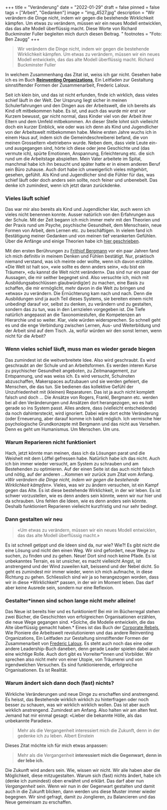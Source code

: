 +++
title = "Veränderung"
date = "2022-01-29"
draft = false
pinned = false
tags = ["Arbeit", "Gedanken"]
image = "img_4527.jpg"
description = "Wir verändern die Dinge nicht, indem wir gegen die bestehende Wirklichkeit kämpfen. Um etwas zu verändern, müssen wir ein neues Modell entwicklen, das das alte Modell überflüssig macht. Diese Worte von Richard Buckminster Fuller begleiten mich durch diesen Beitrag. "
footnotes = "Foto: Ben Zaugg"
+++
> Wir verändern die Dinge nicht, indem wir gegen die bestehende Wirklichkeit kämpfen. Um etwas zu verändern, müssen wir ein neues Modell entwickeln, das das alte Modell überflüssig macht. Richard Buckminster Fuller

In welchem Zusammenhang das Zitat ist, weiss ich gar nicht. Gesehen habe ich es im Buch **[Reinventing Organizations](https://www.exlibris.ch/de/buecher-buch/deutschsprachige-buecher/frederic-laloux/reinventing-organizations/id/9783800649136)**, Ein Leitfaden zur Gestaltung sinnstiftender Formen der Zusammenarbeit, Frederic Laloux.

Seit ich klein bin, und das ist nicht erfunden, finde ich wirklich, dass vieles schief läuft in der Welt. Der Ursprung liegt sicher in meinen Schulerfahrungen und den Dingen aus der Arbeitswelt, die ich bereits als Kind oft mitbekommen habe. Es ist, und auch das wurde mir erst vor Kurzem bewusst, gar nicht normal, dass Kinder viel von der Arbeit ihrer Eltern und dem Umfeld mitbekommen. An dieser Stelle lohnt sich vielleicht doch ein kurzer Einblick, wie oder was ich denn als Kind und Jugendlicher von der Arbeitswelt mitbekommen habe. Meine ersten Jahre wuchs ich in einem Haus auf, indem sich die Gemeindeschreiberei befand, die von meinen Grosseltern «betrieben» wurde. Neben dem, dass viele Leute ein- und ausgegangen sind, hörte ich diese oder jene Geschichte und (das vermute ich), spürte Emotionen, Anspannung, Erleichterung etc. die sich rund um die Arbeitstage abspielten. Mein Vater arbeitete im Spital, manchmal habe ich ihn besucht und später hatte er in einem anderen Beruf sein Büro zuhause. Auch dort habe ich unweigerlich vieles mitgehört, gesehen, gefühlt. Als Kind und Jugendlicher sind die Fühler für das, was schief läuft oder doch anders sein sollte, noch feiner und unbenebelt. Das denke ich zumindest, wenn ich jetzt daran zurückdenke.

### Vieles läuft schief

Das war mir also bereits als Kind und Jugendlicher klar, auch wenn ich vieles nicht benennen konnte. Ausser natürlich von den Erfahrungen aus der Schule. Mit der Zeit begann ich mich immer mehr mit den Theorien und der Praxis rund um Psyche, psychische Gesundheit, dem Menschsein, neue Formen von Arbeit, dem Lernen etc. zu beschäftigen. In vielem fand ich Bestätigung meiner Gedanken und von meinen tief verankerten Gefühlen. Über die Anfänge und einige Theorien habe ich [hier geschrieben](https://www.bensblog.ch/psychische-gesundheit/).

Mit den ersten Berührungen zu [Frithjof Bergmann](https://www.youtube.com/watch?v=29IoGFD86QM) vor ein paar Jahren fand ich mich definitiv in meinem Denken und Fühlen bestätigt. Nur, praktisch niemand verstand, was ich meinte oder wollte, wenn ich davon erzählte. «Die Welt ist halt so», «wie sollte es denn anders sein», «du bist ein Träumer», «du kannst die Welt nicht verändern». Das sind nur ein paar der Aussagen, die mir seither begegnet sind. Also versuchte ich, mich mit Ausbildungsabschlüssen glaubwürdig(er) zu machen, eine Basis zu schaffen, die mir ermöglicht, mehr davon in die Welt zu bringen und «etwas» zu verändern. Die Ernüchterung kam nach und nach. Denn die Ausbildungen sind ja auch Teil dieses Systems, sie bereiten einem nicht unbedingt darauf vor, selbst zu denken, zu verändern und zu gestalten, sondern das zu tun, was in den Lernzielen vorgegeben ist. Die Tiefe natürlich angepasst an die Taxonomiestufen, die Kompetenzen an Hierarchie und so weiter. Klar, viele würden widersprechen. So schnell geht es und die enge Verbindung zwischen Lernen, Aus- und Weiterbildung und der Arbeit sind auf dem Tisch. Ja, wofür würden wir den sonst lernen, wenn nicht für die Arbeit?

### Wenn vieles schief läuft, muss man es wieder gerade biegen

Das zumindest ist die weitverbreitete Idee. Also wird geschraubt. Es wird geschraubt an der Schule und an Arbeitsformen. Es werden interen Kurse zu psychischer Gesundheit angeboten, zu Zeitmanagement, zur Entspannung, und was weiss ich. Es wird versucht, Schulnoten abzuschaffen, Makerspaces aufzubauen und sie werden gefeiert, die Menschen, die das tun. Sie bedienen das kollektive Gefühl der Unzufriedenheit mit (kleinen) Reparaturen. Das ist ja auch nicht komplett falsch und doch ... Die Ansätze von Rogers, Frankl, Bergmann etc. werden bei all den Veränderungen und Ansätzen dort herangezogen, wo es halt gerade so ins System passt. Alles andere, dass (vielleicht entscheidende) da noch dahintersteckt, wird ignoriert. Dabei wäre dort echte Veränderung (oder Erneuerung, aber darauf komme ich bald) möglich. Ich vermische hier psychologische Grundkonzepte mit Bergmann und das nicht aus Versehen. Denn es geht um Humanismus. Um Menschen. Um uns.

### Warum Reparieren nicht funktioniert

Hach, jetzt könnte man meinen, dass ich da Lösungen parat und die Weisheit mit dem Löffel gefressen habe. Natürlich habe ich das nicht. Auch ich bin immer wieder versucht, am System zu schrauben und am Bestehenden zu optimieren. Auf der einen Seite ist das auch nicht falsch und nötig, auf der anderen ...Kommen wir zurück zum Zitat vom Anfang. *«Wir verändern die Dinge nicht, indem wir gegen die bestehende Wirklichkeit kämpfen».* Vieles, was wir zu ändern versuchen, ist ein Kampf gegen das Alte. Es ist diese bestehende Wirklichkeit, in der wir leben. Es ist schwer vorzustellen, wie es denn anders sein könnte, wenn wir nur hier und da schrauben. Uns fehlen die Ideen, wie es denn anders sein könnte. Deshalb funktioniert Reparieren vielleicht kurzfristig und nur sehr bedingt.

### Dann gestalten wir neu

> «Um etwas zu verändern, müssen wir ein neues Modell entwicklen, das das alte Modell überflüssig macht.»

Es ist schnell getippt und die Ideen sind da, nur wie? Wie?! Es gibt nicht die eine Lösung und nicht den einen Weg. Wir sind gefordert, neue Wege zu suchen, zu finden und zu gehen. Neue! Dort sind noch keine Pfade. Es ist unbekanntes Terrain, es ist unsicher, es macht vielleicht Angst, ist anstrengend und der Wind zuweilen kalt, beissend und der Nebel dicht. So geht es zumindest mir immer wieder, wenn ich mich aufmache, in diese Richtung zu gehen. Schliesslich sind wir ja so herangezogen worden, dass wir in diese \*Wirklichkeit\* passen, in der wir im Moment leben. Das darf aber keine Ausrede sein, sondern nur eine Reflexion.

### Gestalter*innen sind schon lange nicht mehr alleine!

Das Neue ist bereits hier und es funktioniert! Bei mir im Bücherregal stehen zwei Bücher, die Geschichten von erfolgreichen Organisationen erzählen, die neue Wege gegangen sind. \*Solche, die Modelle entwickeln, die das Alte überflüssig gemacht haben.\* Eines ist das Buch der [Corporate Rebels](https://www.exlibris.ch/de/buecher-buch/deutschsprachige-buecher/joost-minnaar/corporate-rebels/id/9789083004853), Wie Pioniere die Arbeitswelt revolutionieren und das andere Reinventing Organizations, Ein Leitfaden zur Gestaltung sinnstiftender Formen der Zusammenarbeit von [Frederic Laloux](https://www.youtube.com/watch?v=JsxEIxbBZ-4&t=1s). Es steht auch noch das eine oder andere Leadership-Buch daneben, denn gerade Leader spielen dabei auch eine wichtige Rolle. Auch dort gibt es Vorreiter*innen und Vorbilder. Wir sprechen also nicht mehr von einer Utopie, von Träumerei und von irgendwelchen Versuchen. Es sind funktionierende, erfolgreiche Organisationen. Es ist Realität.

### Warum ändert sich dann doch (fast) nichts?

Wirkliche Veränderungen und neue Dinge zu erschaffen sind anstrengend. Es heisst, das Bestehende wirklich wirklich zu hinterfragen oder noch besser zu schauen, was wir wirklich wirklich wollen. Das ist aber auch wirklich anstrengend. Zumindest am Anfang. Also halten wir am alten fest. Jemand hat mir einmal gesagt: «Lieber die bekannte Hölle, als das unbekannte Paradies».

> Mehr als die Vergangenheit interessiert mich die Zukunft, denn in der gedenke ich zu leben. Albert Einstein

Dieses Zitat möchte ich für mich etwas anpassen: 

> Mehr als die Vergangenheit **interessiert mich die Gegenwart, denn in der lebe ich.**

Die Zukunft wird anders sein. Wie, wissen wir nicht. Wir alle haben aber die Möglichkeit, diese mitzugestalten. Warum sich (fast) nichts ändert, habe ich (denke ich zumindest) oben erwähnt und erklärt. Das darf aber nun *Vergangenheit* sein. Wenn wir nun in der Gegenwart gestalten und damit auch in die Zukunft blicken, dann werden uns diese Muster immer wieder begegnen. Wir sind gefragt, damit zu Jonglieren, zu Balancieren und das Neue gemeinsam zu erschaffen.